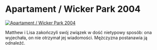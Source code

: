 Apartament / Wicker Park 2004 
=============
[![Apartament / Wicker Park 2004 ](http://vidos.pl/images/player.gif)](http://vidos.pl/apartament-wicker-park-2004)

 Matthew i Lisa zakończyli swój związek w dość nietypowy sposób: ona wyjechała, on nie otrzymał jej wiadomości. Mężczyzna postanawia ją odnaleźć.
